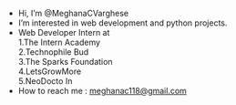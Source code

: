 - Hi, I’m @MeghanaCVarghese
- I’m interested in web development and python projects.
- Web Developer Intern at   
  1.The Intern Academy  
  2.Technophile Bud  
  3.The Sparks Foundation  
  4.LetsGrowMore  
  5.NeoDocto In
- How to reach me : meghanac118@gmail.com

<!---
MeghanaCVarghese/MeghanaCVarghese is a ✨ special ✨ repository because its `README.md` (this file) appears on your GitHub profile.
You can click the Preview link to take a look at your changes.
--->
